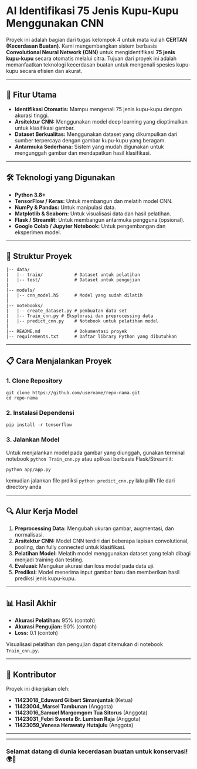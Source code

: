 # AI Identifikasi 75 Jenis Kupu-Kupu Menggunakan CNN

Proyek ini adalah bagian dari tugas kelompok 4 untuk mata kuliah **CERTAN (Kecerdasan Buatan)**. Kami mengembangkan sistem berbasis **Convolutional Neural Network (CNN)** untuk mengidentifikasi **75 jenis kupu-kupu** secara otomatis melalui citra. Tujuan dari proyek ini adalah memanfaatkan teknologi kecerdasan buatan untuk mengenali spesies kupu-kupu secara efisien dan akurat.

---

## 🚀 Fitur Utama
- **Identifikasi Otomatis:** Mampu mengenali 75 jenis kupu-kupu dengan akurasi tinggi.
- **Arsitektur CNN:** Menggunakan model deep learning yang dioptimalkan untuk klasifikasi gambar.
- **Dataset Berkualitas:** Menggunakan dataset yang dikumpulkan dari sumber terpercaya dengan gambar kupu-kupu yang beragam.
- **Antarmuka Sederhana:** Sistem yang mudah digunakan untuk mengunggah gambar dan mendapatkan hasil klasifikasi.

---

## 🛠️ Teknologi yang Digunakan
- **Python 3.8+**
- **TensorFlow / Keras:** Untuk membangun dan melatih model CNN.
- **NumPy & Pandas:** Untuk manipulasi data.
- **Matplotlib & Seaborn:** Untuk visualisasi data dan hasil pelatihan.
- **Flask / Streamlit:** Untuk membangun antarmuka pengguna (opsional).
- **Google Colab / Jupyter Notebook:** Untuk pengembangan dan eksperimen model.

---

## 📁 Struktur Proyek
```
|-- data/
|   |-- train/            # Dataset untuk pelatihan
|   |-- test/             # Dataset untuk pengujian
|
|-- models/
|   |-- cnn_model.h5      # Model yang sudah dilatih
|
|-- notebooks/
|   |-- create_dataset.py # pembuatan data set 
|   |-- Train_cnn.py # Eksplorasi dan preprocessing data
|   |-- predict_cnn.py    # Notebook untuk pelatihan model
|
|-- README.md             # Dokumentasi proyek
|-- requirements.txt      # Daftar library Python yang dibutuhkan
```

---

## 📋 Cara Menjalankan Proyek

### 1. Clone Repository
```
git clone https://github.com/username/repo-nama.git
cd repo-nama
```

### 2. Instalasi Dependensi
```
pip install -r tensorflow
```

### 3. Jalankan Model
Untuk menjalankan model pada gambar yang diunggah, gunakan terminal notebook `python Train_cnn.py` atau aplikasi berbasis Flask/Streamlit:
```
python app/app.py
```
kemudian jalankan file prdiksi  `python predict_cnn.py` lalu pilih file dari directory anda

---

## 🔍 Alur Kerja Model
1. **Preprocessing Data:** Mengubah ukuran gambar, augmentasi, dan normalisasi.
2. **Arsitektur CNN:** Model CNN terdiri dari beberapa lapisan convolutional, pooling, dan fully connected untuk klasifikasi.
3. **Pelatihan Model:** Melatih model menggunakan dataset yang telah dibagi menjadi training dan testing.
4. **Evaluasi:** Mengukur akurasi dan loss model pada data uji.
5. **Prediksi:** Model menerima input gambar baru dan memberikan hasil prediksi jenis kupu-kupu.

---

## 📊 Hasil Akhir
- **Akurasi Pelatihan:** 95% (contoh)
- **Akurasi Pengujian:** 90% (contoh)
- **Loss:** 0.1 (contoh)

Visualisasi pelatihan dan pengujian dapat ditemukan di notebook `Train_cnn.py`.

---

## 🤝 Kontributor
Proyek ini dikerjakan oleh:
- **11423018_Eduward Gilbert Simanjuntak** (Ketua)
- **11423004_Marsel Tambunan** (Anggota)
- **11423016_Samuel Margomgom Tua Sitorus** (Anggota)
- **11423031_Febri Sweeta Br. Lumban Raja** (Anggota)
- **11423059_Venesa Herawaty Hutajulu** (Anggota)

---
---

### Selamat datang di dunia kecerdasan buatan untuk konservasi! 🌍🦋
